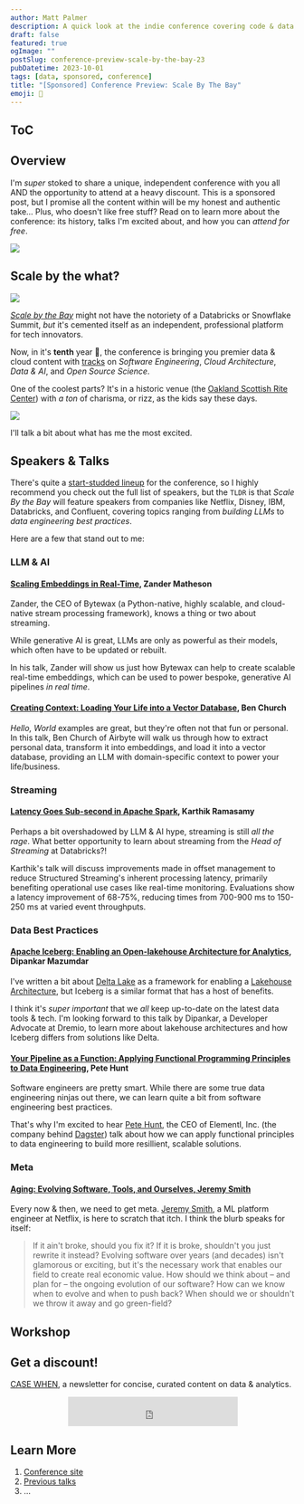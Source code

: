 ```yaml
---
author: Matt Palmer
description: A quick look at the indie conference covering code & data in the age of AI.
draft: false
featured: true
ogImage: ""
postSlug: conference-preview-scale-by-the-bay-23
pubDatetime: 2023-10-01
tags: [data, sponsored, conference]
title: "[Sponsored] Conference Preview: Scale By The Bay"
emoji: 🌉
---
```


## ToC

## Overview

I'm _super_ stoked to share a unique, independent conference with you all AND the opportunity to attend at a heavy discount. This is a sponsored post, but I promise all the content within will be my honest and authentic take... Plus, who doesn't like free stuff? Read on to learn more about the conference: its history, talks I'm excited about, and how you can _attend for free_.

![](/posts/conference-preview-scale-by-the-bay-23/breakfast-club.gif)

## Scale by the what?

![](/posts/conference-preview-scale-by-the-bay-23/top_front_page_sbtb_2023.png)

[_Scale by the Bay_](https://www.scale.bythebay.io/) might not have the notoriety of a Databricks or Snowflake Summit, _but_ it's cemented itself as an independent, professional platform for tech innovators.

Now, in it's **tenth** year 🤯, the conference is bringing you premier data & cloud content with [tracks](https://www.scale.bythebay.io/about) on _Software Engineering_, _Cloud Architecture_, _Data & AI_, and _Open Source Science_.

One of the coolest parts? It's in a historic venue (the [Oakland Scottish Rite Center](https://oaklandscottishrite.com/)) with _a ton_ of charisma, or rizz, as the kids say these days.

![](/posts/conference-preview-scale-by-the-bay-23/scottish_rite_center.jpeg)

I'll talk a bit about what has me the most excited.

## Speakers & Talks

There's quite a [start-studded lineup](https://www.scale.bythebay.io/speakers) for the conference, so I highly recommend you check out the full list of speakers, but the `TLDR` is that _Scale By the Bay_ will feature speakers from companies like Netflix, Disney, IBM, Databricks, and Confluent, covering topics ranging from _building LLMs_ to _data engineering best practices_.

Here are a few that stand out to me:

### LLM & AI

#### [Scaling Embeddings in Real-Time](https://www.scale.bythebay.io/post/zander-matheson-scaling-embeddings-in-real-time), Zander Matheson

Zander, the CEO of Bytewax (a Python-native, highly scalable, and cloud-native stream processing framework), knows a thing or two about streaming.

While generative AI is great, LLMs are only as powerful as their models, which often have to be updated or rebuilt.

In his talk, Zander will show us just how Bytewax can help to create scalable real-time embeddings, which can be used to power bespoke, generative AI pipelines _in real time_.

#### [Creating Context: Loading Your Life into a Vector Database](https://www.scale.bythebay.io/post/ben-church-creating-context-loading-your-life-into-a-vector-database), Ben Church

_Hello, World_ examples are great, but they're often not that fun or personal. In this talk, Ben Church of Airbyte will walk us through how to extract personal data, transform it into embeddings, and load it into a vector database, providing an LLM with domain-specific context to power your life/business.

### Streaming

#### [Latency Goes Sub-second in Apache Spark](https://www.scale.bythebay.io/post/karthik-ramasamy-latency-goes-sub-second-in-apache-spark-structured-streaming), Karthik Ramasamy

Perhaps a bit overshadowed by LLM & AI hype, streaming is still _all the rage_. What better opportunity to learn about streaming from the _Head of Streaming_ at Databricks?!

Karthik's talk will discuss improvements made in offset management to reduce Structured Streaming's inherent processing latency, primarily benefiting operational use cases like real-time monitoring. Evaluations show a latency improvement of 68-75%, reducing times from 700-900 ms to 150-250 ms at varied event throughputs.

### Data Best Practices

#### [Apache Iceberg: Enabling an Open-lakehouse Architecture for Analytics](https://www.scale.bythebay.io/post/dipankar-mazumdar-apache-iceberg-enabling-an-open-lakehouse-architecture-for-large-scale-analytics), Dipankar Mazumdar

I've written a bit about [Delta Lake](https://mattpalmer.io/posts/what-is-delta/) as a framework for enabling a [Lakehouse Architecture](https://docs.google.com/viewer?url=https://www.cidrdb.org/cidr2021/papers/cidr2021_paper17.pdf), but Iceberg is a similar format that has a host of benefits.

I think it's _super important_ that we _all_ keep up-to-date on the latest data tools & tech. I'm looking forward to this talk by Dipankar, a Developer Advocate at Dremio, to learn more about lakehouse architectures and how Iceberg differs from solutions like Delta.

#### [Your Pipeline as a Function: Applying Functional Programming Principles to Data Engineering](https://www.scale.bythebay.io/post/pete-hunt-your-pipeline-as-a-function-applying-functional-programming-principles-to-data-engineering), Pete Hunt

Software engineers are pretty smart. While there are some true data engineering ninjas out there, we can learn quite a bit from software engineering best practices.

That's why I'm excited to hear [Pete Hunt](https://twitter.com/floydophone), the CEO of Elementl, Inc. (the company behind [Dagster](https://dagster.io/)) talk about how we can apply functional principles to data engineering to build more resillient, scalable solutions.

### Meta

#### [Aging: Evolving Software, Tools, and Ourselves, Jeremy Smith](https://www.scale.bythebay.io/post/jeremy-smith-aging-evolving-software-tools-and-ourselves)

Every now & then, we need to get meta. [Jeremy Smith](https://www.linkedin.com/in/gentleman-and-a-scala/), a ML platform engineer at Netflix, is here to scratch that itch. I think the blurb speaks for itself:

> If it ain't broke, should you fix it? If it is broke, shouldn't you just rewrite it instead? Evolving software over years (and decades) isn't glamorous or exciting, but it's the necessary work that enables our field to create real economic value. How should we think about – and plan for – the ongoing evolution of our software? How can we know when to evolve and when to push back? When should we or shouldn't we throw it away and go green-field?

## Workshop

## Get a discount!

[CASE WHEN](https://newsletter.casewhen.xyz), a newsletter for concise, curated content on data & analytics.

<div align="center">
<iframe src="https://embeds.beehiiv.com/2df64b55-c4d3-45b9-99da-2ddec9362b2c?slim=true" data-test-id="beehiiv-embed" height="52" frameborder="0" 
scrolling="no" style="margin: 0; border-radius: 0px !important; background-color: transparent;"></iframe>
</div>

## Learn More

1. [Conference site](https://www.scale.bythebay.io)
2. [Previous talks](https://www.youtube.com/channel/UCKvhw2CPR-0S4XZ1bNlihnw)
3. ...

<script type="text/javascript" async src="https://embeds.beehiiv.com/attribution.js"></script>
